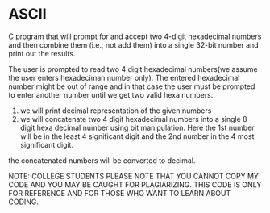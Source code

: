 # ASCII

C program that will prompt for and accept two 4-digit hexadecimal numbers and then combine them (i.e., not add them) into a single 32-bit number and print out the results.

The user is prompted to read two 4 digit hexadecimal numbers(we assume the user enters hexadeciman number only). The entered hexadecimal number might be out of range and in that case the user must be prompted to enter another number until we get two valid hexa numbers.

1. we will print decimal representation of the given numbers
2. we will concatenate two 4 digit hexadecimal numbers into a single 8 digit hexa decimal number using bit manipulation. Here the 1st number will be in the least 4 significant digit and the 2nd number in the 4 most significant digit.

the concatenated numbers will be converted to decimal.

NOTE: COLLEGE STUDENTS PLEASE NOTE THAT YOU CANNOT COPY MY CODE AND YOU MAY BE CAUGHT FOR PLAGIARIZING. THIS CODE IS ONLY FOR REFERENCE AND FOR THOSE WHO WANT TO LEARN ABOUT CODING.
